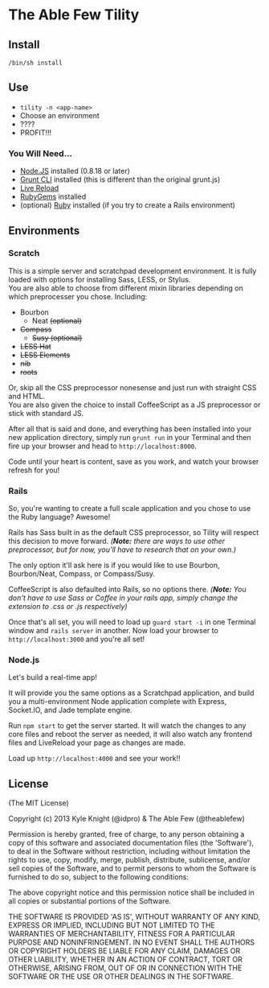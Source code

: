 # The Able Few Tility

## Install

`/bin/sh install`

## Use

  * `tility -n <app-name>`
  * Choose an environment
  * ????
  * PROFIT!!!

### You Will Need...

  * [Node.JS](http://nodejs.org) installed (0.8.18 or later)  
  * [Grunt CLI](https://github.com/gruntjs/grunt/wiki/Getting-started) installed (this is different than the original grunt.js)
  * [Live Reload](http://feedback.livereload.com/knowledgebase/articles/86242-how-do-i-install-and-use-the-browser-extensions-)  
  * [RubyGems](http://rubygems.org/pages/download) installed
  * (optional) [Ruby](http://www.ruby-lang.org/en/downloads/) installed (if you try to create a Rails environment)

## Environments

### Scratch

This is a simple server and scratchpad development environment. It is fully loaded with options for installing Sass, LESS, or Stylus.  
You are also able to choose from different mixin libraries depending on which preprocesser you chose. Including:  
  * Bourbon  
    * Neat ~~(optional)~~  
  * ~~Compass~~  
    * ~~Susy (optional)~~  
  * ~~LESS Hat~~  
  * ~~LESS Elements~~  
  * ~~nib~~  
  * ~~roots~~  

Or, skip all the CSS preprocessor nonesense and just run with straight CSS and HTML.  
You are also given the choice to install CoffeeScript as a JS preprocessor or stick with standard JS.

After all that is said and done, and everything has been installed into your new application directory, simply run `grunt run` in your Terminal and then fire up your browser and head to `http://localhost:8000`.

Code until your heart is content, save as you work, and watch your browser refresh for you!

### Rails

So, you're wanting to create a full scale application and you chose to use the Ruby language? Awesome! 

Rails has Sass built in as the default CSS preprocessor, so Tility will respect this decision to move forward. _(**Note:** there are ways to use other preprocessor, but for now, you'll have to research that on your own.)_

The only option it'll ask here is if you would like to use Bourbon, Bourbon/Neat, Compass, or Compass/Susy.

CoffeeScript is also defaulted into Rails, so no options there. _(**Note:** You don't have to use Sass or Coffee in your rails app, simply change the extension to .css or .js respectively)_

Once that's all set, you will need to load up `guard start -i` in one Terminal window and `rails server` in another. Now load your browser to `http://localhost:3000` and you're all set!

### Node.js

Let's build a real-time app!

It will provide you the same options as a Scratchpad application, and build you a multi-environment Node application complete with Express, Socket.IO, and Jade template engine.

Run `npm start` to get the server started. It will watch the changes to any core files and reboot the server as needed, it will also watch any frontend files and LiveReload your page as changes are made.

Load up `http://localhost:4000` and see your work!!

## License 

(The MIT License)

Copyright (c) 2013 Kyle Knight (@idpro) & The Able Few (@theablefew)

Permission is hereby granted, free of charge, to any person obtaining
a copy of this software and associated documentation files (the
'Software'), to deal in the Software without restriction, including
without limitation the rights to use, copy, modify, merge, publish,
distribute, sublicense, and/or sell copies of the Software, and to
permit persons to whom the Software is furnished to do so, subject to
the following conditions:

The above copyright notice and this permission notice shall be
included in all copies or substantial portions of the Software.

THE SOFTWARE IS PROVIDED 'AS IS', WITHOUT WARRANTY OF ANY KIND,
EXPRESS OR IMPLIED, INCLUDING BUT NOT LIMITED TO THE WARRANTIES OF
MERCHANTABILITY, FITNESS FOR A PARTICULAR PURPOSE AND NONINFRINGEMENT.
IN NO EVENT SHALL THE AUTHORS OR COPYRIGHT HOLDERS BE LIABLE FOR ANY
CLAIM, DAMAGES OR OTHER LIABILITY, WHETHER IN AN ACTION OF CONTRACT,
TORT OR OTHERWISE, ARISING FROM, OUT OF OR IN CONNECTION WITH THE
SOFTWARE OR THE USE OR OTHER DEALINGS IN THE SOFTWARE.
